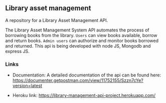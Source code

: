 ## Library asset management
A repository for a Library Asset Management API.

The Library Asset Management System API automates the process of borrowing books from the library. `Users` can view books available, borrow and return books. `Admin users` can authorize and monitor books borrowed and returned. This api is being developed with node JS, Mongodb and express JS.

### Links

- Documentation: A detailed documentation of the api can be found here: https://documenter.getpostman.com/view/11752155/Szzn7cYe?version=latest

- Heroku link:  https://library-management-api-project.herokuapp.com/
